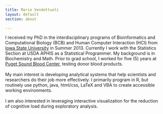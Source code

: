 ```yaml
---
title: Marie Vendettuoli
layout: default
section: about

---
```



<div id="statement">
	I received my PhD in the interdisciplinary programs of Bioinformatics and 
	Computational Biology (BCB) and Human Computer Interaction (HCI) from <a href = 
	"http://www.iastate.edu/">Iowa State 
	University</a> in Summer 2013. Currently I work with the Statistics Section at USDA 
	APHIS as a Statistical Programmer.
	My background is in Biochemistry and Math. Prior to grad school, 
	I worked for five (5) years at <a href = "http://psbc.org/home/index.htm" 
	title ="Donate a pint - save 3 lives!"> Puget 
	Sound Blood Center</a>, testing donor blood products.
	<br><br>
	My main interest is developing analytical systems that help scientists and researchers 
	do their job more effectively. I primarily program in R, but routinely use python, 
	java, html/css, LaTeX and VBA to create accessible working environments.
	<br><br>
	I am also interested in leveraging interactive visualization for the reduction of 
	cognitive load during exploratory analysis.
	
</div>




